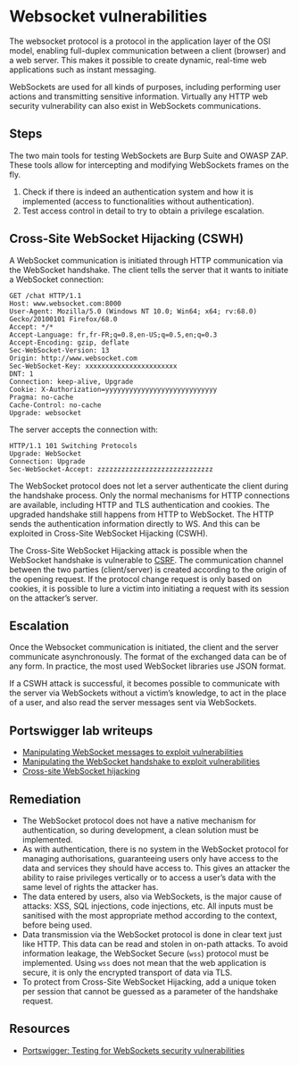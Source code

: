 # Websocket vulnerabilities

The websocket protocol is a protocol in the application layer of the OSI model, enabling full-duplex communication between a client (browser) and a web server. This makes it possible to create dynamic, real-time web applications such as instant messaging.

WebSockets are used for all kinds of purposes, including performing user actions and transmitting sensitive information. Virtually any HTTP web security vulnerability can also exist in WebSockets communications. 

## Steps

The two main tools for testing WebSockets are Burp Suite and OWASP ZAP. These tools allow for intercepting and modifying WebSockets frames on the fly.

1. Check if there is indeed an authentication system and how it is implemented (access to functionalities without authentication).
2. Test access control in detail to try to obtain a privilege escalation.

## Cross-Site WebSocket Hijacking (CSWH)

A WebSocket communication is initiated through HTTP communication via the WebSocket handshake. The client tells the server that it wants to initiate a WebSocket connection:

```text
GET /chat HTTP/1.1
Host: www.websocket.com:8000
User-Agent: Mozilla/5.0 (Windows NT 10.0; Win64; x64; rv:68.0) Gecko/20100101 Firefox/68.0
Accept: */*
Accept-Language: fr,fr-FR;q=0.8,en-US;q=0.5,en;q=0.3
Accept-Encoding: gzip, deflate
Sec-WebSocket-Version: 13
Origin: http://www.websocket.com
Sec-WebSocket-Key: xxxxxxxxxxxxxxxxxxxxxxx
DNT: 1
Connection: keep-alive, Upgrade
Cookie: X-Authorization=yyyyyyyyyyyyyyyyyyyyyyyyyyyy
Pragma: no-cache
Cache-Control: no-cache
Upgrade: websocket
```

The server accepts the connection with:

```text
HTTP/1.1 101 Switching Protocols
Upgrade: WebSocket
Connection: Upgrade
Sec-WebSocket-Accept: zzzzzzzzzzzzzzzzzzzzzzzzzzzzz
```

The WebSocket protocol does not let a server authenticate the client during the handshake process. Only the normal mechanisms for HTTP connections are available, including HTTP and TLS authentication and cookies. The upgraded handshake still happens from HTTP to WebSocket. The HTTP sends the authentication information directly to WS. And this can be exploited in Cross-Site WebSocket Hijacking (CSWH).

The Cross-Site WebSocket Hijacking attack is possible when the WebSocket handshake is vulnerable to [CSRF](csrf.md). The communication channel between the two parties (client/server) is created according to the origin of the opening request. If the protocol change request is only based on cookies, it is possible to lure a victim into initiating a request with its session on the attacker’s server.

## Escalation

Once the Websocket communication is initiated, the client and the server communicate asynchronously. The format of the exchanged data can be of any form. In practice, the most used WebSocket libraries use JSON format.

If a CSWH attack is successful, it becomes possible to communicate with the server via WebSockets without a victim’s knowledge, to act in the place of a user, and also read the server messages sent via WebSockets.

## Portswigger lab writeups

* [Manipulating WebSocket messages to exploit vulnerabilities](../burp/sockets/1.md)
* [Manipulating the WebSocket handshake to exploit vulnerabilities](../burp/sockets/2.md)
* [Cross-site WebSocket hijacking](../burp/sockets/3.md)

## Remediation

* The WebSocket protocol does not have a native mechanism for authentication, so during development, a clean solution must be implemented.
* As with authentication, there is no system in the WebSocket protocol for managing authorisations, guaranteeing users only have access to the data and services they should have access to. This gives an attacker the ability to raise privileges vertically or to access a user’s data with the same level of rights the attacker has.
* The data entered by users, also via WebSockets, is the major cause of attacks: XSS, SQL injections, code injections, etc. All inputs must be sanitised with the most appropriate method according to the context, before being used.
* Data transmission via the WebSocket protocol is done in clear text just like HTTP. This data can be read and stolen in on-path attacks. To avoid information leakage, the WebSocket Secure (`wss`) protocol must be implemented. Using `wss` does not mean that the web application is secure, it is only the encrypted transport of data via TLS.
* To protect from Cross-Site WebSocket Hijacking, add a unique token per session that cannot be guessed as a parameter of the handshake request.

## Resources

* [Portswigger: Testing for WebSockets security vulnerabilities](https://portswigger.net/web-security/websockets)
